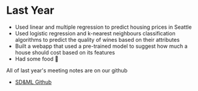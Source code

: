 # Last Year
- Used linear and multiple regression to predict housing prices in Seattle
- Used logistic regression and k-nearest neighbours classification algorithms to predict the quality of wines based on their attributes
- Built a webapp that used a pre-trained model to suggest how much a house should cost based on its features
- Had some food 🍝

All of last year's meeting notes are on our github 
   - [SD&ML Github](https://www.github.com/SDAML)
   

 
